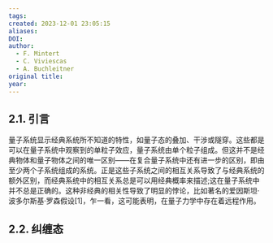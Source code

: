 ```yaml
---
tags: 
created: 2023-12-01 23:05:15
aliases: 
DOI: 
author:
  - F. Mintert
  - C. Viviescas
  - A. Buchleitner
original title: 
year:
---
```


## 2.1. 引言

量子系统显示经典系统所不知道的特性，如量子态的叠加、干涉或隧穿。这些都是可以在量子系统中观察到的单粒子效应，量子系统由单个粒子组成。但这并不是经典物体和量子物体之间的唯一区别——在复合量子系统中还有进一步的区别，即由至少两个子系统组成的系统。正是这些子系统之间的相互关系导致了与经典系统的额外区别，而经典系统中的相互关系总是可以用经典概率来描述;这在量子系统中并不总是正确的。这种非经典的相关性导致了明显的悖论，比如著名的爱因斯坦·波多尔斯基·罗森假设[1]，乍一看，这可能表明，在量子力学中存在着远程作用。

## 2.2. 纠缠态

